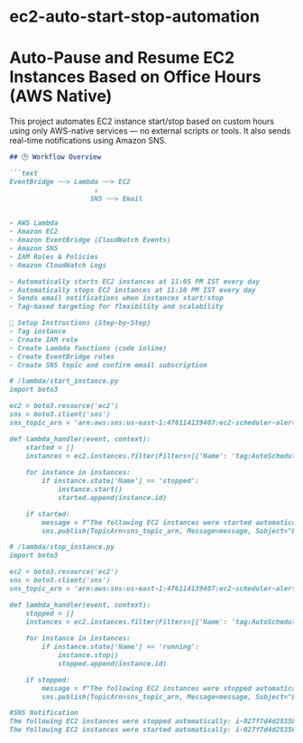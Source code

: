 # ec2-auto-start-stop-automation

# Auto-Pause and Resume EC2 Instances Based on Office Hours (AWS Native)

This project automates EC2 instance start/stop based on custom hours using only AWS-native services — no external scripts or tools. It also sends real-time notifications using Amazon SNS.


```md
## 🕒 Workflow Overview

```text
EventBridge ──> Lambda ──> EC2  
                     ↓  
                    SNS ──> Email

                 
- AWS Lambda
- Amazon EC2
- Amazon EventBridge (CloudWatch Events)
- Amazon SNS
- IAM Roles & Policies
- Amazon CloudWatch Logs

- Automatically starts EC2 instances at 11:05 PM IST every day
- Automatically stops EC2 instances at 11:10 PM IST every day
- Sends email notifications when instances start/stop
- Tag-based targeting for flexibility and scalability

🔹 Setup Instructions (Step-by-Step)
- Tag instance
- Create IAM role
- Create Lambda functions (code inline)
- Create EventBridge rules
- Create SNS topic and confirm email subscription

# /lambda/start_instance.py
import boto3

ec2 = boto3.resource('ec2')
sns = boto3.client('sns')
sns_topic_arn = 'arn:aws:sns:us-east-1:476114139407:ec2-scheduler-alerts' 

def lambda_handler(event, context):
    started = []
    instances = ec2.instances.filter(Filters=[{'Name': 'tag:AutoSchedule', 'Values': ['true']}])
    
    for instance in instances:
        if instance.state['Name'] == 'stopped':
            instance.start()
            started.append(instance.id)

    if started:
        message = f"The following EC2 instances were started automatically: {', '.join(started)}"
        sns.publish(TopicArn=sns_topic_arn, Message=message, Subject="EC2 Auto-Start Alert")

# /lambda/stop_instance.py
import boto3

ec2 = boto3.resource('ec2')
sns = boto3.client('sns')
sns_topic_arn = 'arn:aws:sns:us-east-1:476114139407:ec2-scheduler-alerts'

def lambda_handler(event, context):
    stopped = []
    instances = ec2.instances.filter(Filters=[{'Name': 'tag:AutoSchedule', 'Values': ['true']}])
    
    for instance in instances:
        if instance.state['Name'] == 'running':
            instance.stop()
            stopped.append(instance.id)

    if stopped:
        message = f"The following EC2 instances were stopped automatically: {', '.join(stopped)}"
        sns.publish(TopicArn=sns_topic_arn, Message=message, Subject="EC2 Auto-Stop Alert")

#SNS Notification
The following EC2 instances were stopped automatically: i-027f7d4d2835bc1df (Time : 11:10)
The following EC2 instances were started automatically: i-027f7d4d2835bc1df (Time : 11:05)

  
